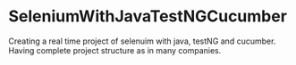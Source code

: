 # SeleniumWithJavaTestNGCucumber
Creating a real time project of selenuim with java, testNG and cucumber. Having complete project structure as in many companies.
